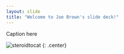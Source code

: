 ```yaml
---
layout: slide
title: "Welcome to Joe Brown's slide deck!"
---
```


Caption here

![steroidtocat](https://octodex.github.com/images/steroidtocat.png)
{: .center}
